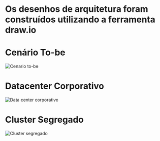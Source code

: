 # Os desenhos de arquitetura foram construídos utilizando a ferramenta draw.io

# Cenário To-be
![Cenario to-be](https://github.com/user-attachments/assets/1ca63dc5-95a9-4858-a87e-c2298b119b7a)

# Datacenter Corporativo
![Data center corporativo](https://github.com/user-attachments/assets/c55331ed-3a42-4251-9de9-a292c58ec5f8)


# Cluster Segregado
![Cluster segregado](https://github.com/user-attachments/assets/c625e5cf-68f6-4be7-b71e-819bbc7d59a6)







